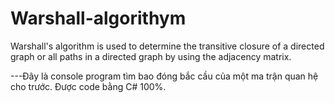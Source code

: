 # Warshall-algorithym
Warshall's algorithm is used to determine the transitive closure of a directed graph or all paths in a directed graph by using the adjacency matrix.

---Đây là console program tìm bao đóng bắc cầu của một ma trận quan hệ cho trước. Được code bằng C# 100%.
